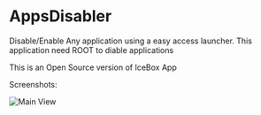 # AppsDisabler
Disable/Enable Any application using a easy access launcher.
This application need ROOT to diable applications

This is an Open Source version of IceBox App


Screenshots:


![Main View](../asserts/main.png?width=250)
